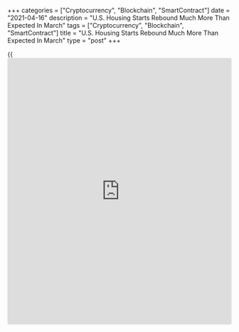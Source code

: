 +++
categories = ["Cryptocurrency", "Blockchain", "SmartContract"]
date = "2021-04-16"
description = "U.S. Housing Starts Rebound Much More Than Expected In March"
tags = ["Cryptocurrency", "Blockchain", "SmartContract"]
title = "U.S. Housing Starts Rebound Much More Than Expected In March"
type = "post"
+++

{{<iframe id="large-banner" src="https://www.bounty.group/#slide=16.0" width="100%" height="600" scrolling="no" style="border: 0px solid rgb(216, 221, 230); border-radius: 3px;">}}

A report released by the Commerce Department on Friday showed a
substantial rebound in new residential construction in the U.S. in the
month of March.

The Commerce Department said housing starts skyrocketed by 19.4 percent
to an annual rate of 1.739 million in March after plunging by 11.3
percent to a revised rate of 1.457 million in February.

Economists had expected housing starts to spike by 13.5 percent to a
rate of 1.613 million from the 1.421 million originally reported for the
previous month.

With the bigger than expected increase, housing starts reached their
highest level since hitting an annual rate of 1.802 million in June of
2006.

Meanwhile, the report showed building permits jumped by 2.7 percent to
an annual rate of 1.766 million in March after tumbling by 8.8 percent
to a revised rate of 1.720 million in February.

Building permits, an indicator of future housing demand, had been
expected to surge up by 4.0 percent to a rate of 1.750 million from the
1.682 million originally reported for the previous month.

For comments and feedback [contact](https://www.playgroundfx.com/contact/): editorial@rtt[news](https://www.letsplayfx.com/blog/forex-news-website/).com

[Economic News][1]

 **What parts of the world are seeing the best (and worst) economic
performances lately? Click[here][2] to check out our [Econ Scorecard][2]
and find out! See up-to-the-moment [ranking](https://www.playgroundfx.com/blog/crypto-exchange-ranking/)s for the best and worst
performers in [GDP][2], [unemployment rate][3], [inflation][4] and much
more.**

   1. www.rtt[news](https://www.letsplayfx.com/blog/forex-news-website/).com/Content/EconomicNews.aspx
   2. www.rtt[news](https://www.letsplayfx.com/blog/forex-news-website/).com/economic-scorecard/world-rank/GDP/highest-performance.aspx
   3. www.rtt[news](https://www.letsplayfx.com/blog/forex-news-website/).com/economic-scorecard/world-rank/unemployment-rate/lowest-performance.aspx
   4. www.rtt[news](https://www.letsplayfx.com/blog/forex-news-website/).com/economic-scorecard/world-rank/CPI/highest-performance.aspx